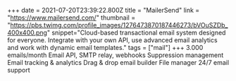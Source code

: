 +++
date = 2021-07-20T23:39:22.800Z
title = "MailerSend"
link = "https://www.mailersend.com/"
thumbnail = "https://pbs.twimg.com/profile_images/1276473870187446273/bVOuSZDb_400x400.png"
snippet="Cloud-based transactional email system designed for everyone. Integrate with your own API, use advanced email analytics and work with dynamic email templates."
tags = ["mail"]
+++
3.000 emails/month
Email API, SMTP relay, webhooks
Suppression management
Email tracking & analytics
Drag & drop email builder
File manager
24/7 email support

